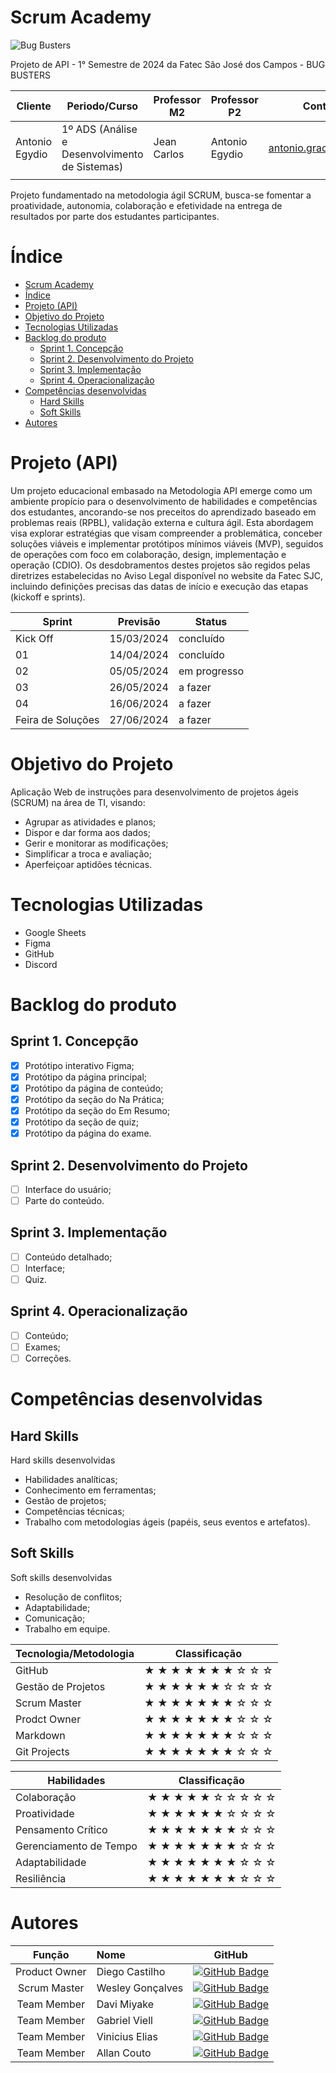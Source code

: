 # Scrum Academy

 ![Bug Busters](./logo-principal-black.svg)

Projeto de API - 1° Semestre de 2024 da Fatec São José dos Campos - BUG BUSTERS

| Cliente       | Periodo/Curso | Professor M2 | Professor P2 | Contato Cliente |
| --------------------- | ------------- | - | -  |  ------------ |
| Antonio Egydio        | 1º ADS (Análise e Desenvolvimento de Sistemas)            | Jean Carlos | Antonio Egydio      | antonio.graca@fatec.sp.gov.br
||



Projeto fundamentado na metodologia ágil SCRUM, busca-se fomentar a proatividade, autonomia, colaboração e efetividade na entrega de resultados por parte dos estudantes participantes.

# Índice
- [Scrum Academy](#scrum-academy)
- [Índice](#índice)
- [Projeto (API)](#projeto-api)
- [Objetivo do Projeto](#objetivo-do-projeto)
- [Tecnologias Utilizadas](#tecnologias-utilizadas)
- [Backlog do produto](#backlog-do-produto)
  - [Sprint 1. Concepção](#sprint-1-concepção)
  - [Sprint 2. Desenvolvimento do Projeto](#sprint-2-desenvolvimento-do-projeto)
  - [Sprint 3. Implementação](#sprint-3-implementação)
  - [Sprint 4. Operacionalização](#sprint-4-operacionalização)
- [Competências desenvolvidas](#competências-desenvolvidas)
  - [Hard Skills](#hard-skills)
  - [Soft Skills](#soft-skills)
- [Autores](#autores)

# Projeto (API)
Um projeto educacional embasado na Metodologia API emerge como um ambiente propício para o desenvolvimento de habilidades e competências dos estudantes, ancorando-se nos preceitos do aprendizado baseado em problemas reais (RPBL), validação externa e cultura ágil. Esta abordagem visa explorar estratégias que visam compreender a problemática, conceber soluções viáveis e implementar protótipos mínimos viáveis (MVP), seguidos de operações com foco em colaboração, design, implementação e operação (CDIO). Os desdobramentos destes projetos são regidos pelas diretrizes estabelecidas no Aviso Legal disponível no website da Fatec SJC, incluindo definições precisas das datas de início e execução das etapas (kickoff e sprints).

Sprint | Previsão | Status|
|------|--------|------|
|Kick Off | 15/03/2024 | concluído|
|01 | 14/04/2024 | concluído|
|02|  05/05/2024| em progresso |
|03| 26/05/2024 | a fazer|
|04| 16/06/2024 |a fazer |
|Feira de Soluções|27/06/2024 |a fazer |

# Objetivo do Projeto
Aplicação Web de instruções para desenvolvimento de projetos ágeis (SCRUM) na área de TI, visando:
* Agrupar as atividades e planos;
* Dispor e dar forma aos dados;
* Gerir e monitorar as modificações;
* Simplificar a troca e avaliação;
* Aperfeiçoar aptidões técnicas.

# Tecnologias Utilizadas

* Google Sheets
* Figma
* GitHub
* Discord

# Backlog do produto

## Sprint 1. Concepção
- [x] Protótipo interativo Figma;
- [x] Protótipo da página principal;
- [x] Protótipo da página de conteúdo;
- [x] Protótipo da seção do Na Prática;
- [x] Protótipo da seção do Em Resumo;
- [x] Protótipo da seção de quiz;
- [x] Protótipo da página do exame.

## Sprint 2. Desenvolvimento do Projeto
- [ ] Interface do usuário;
- [ ] Parte do conteúdo.

## Sprint 3. Implementação
- [ ] Conteúdo detalhado;
- [ ] Interface;
- [ ] Quiz.

## Sprint 4. Operacionalização
- [ ] Conteúdo;
- [ ] Exames;
- [ ] Correções.

# Competências desenvolvidas

## Hard Skills
<summary>Hard skills desenvolvidas</summary>

- Habilidades analíticas;
- Conhecimento em ferramentas;
- Gestão de projetos;
- Competências técnicas;
- Trabalho com metodologias ágeis (papéis, seus eventos e artefatos).

## Soft Skills
<summary>Soft skills desenvolvidas</summary>

- Resolução de conflitos;
- Adaptabilidade;
- Comunicação;
- Trabalho em equipe.

| Tecnologia/Metodologia | Classificação |
| ---------------------- | ------------- |
| GitHub | ★ ★ ★ ★ ★ ★ ★ ☆ ☆ ☆ |
| Gestão de Projetos | ★ ★ ★ ★ ★ ★ ☆ ☆ ☆ ☆ |
| Scrum Master | ★ ★ ★ ★ ★ ★ ★ ☆ ☆ ☆ |
| Prodct Owner | ★ ★ ★ ★ ★ ★ ★ ☆ ☆ ☆ |
| Markdown | ★ ★ ★ ★ ★ ★ ★ ☆ ☆ ☆ |
| Git Projects | ★ ★ ★ ★ ★ ★ ★ ☆ ☆ ☆ |

| Habilidades | Classificação |
| ---------------------- | ------------- |
| Colaboração | ★ ★ ★ ★ ★ ☆ ☆ ☆ ☆ ☆ |
| Proatividade| ★ ★ ★ ★ ★ ★ ☆ ☆ ☆ ☆ |
| Pensamento Crítico | ★ ★ ★ ★ ★ ★ ★ ☆ ☆ ☆ |
| Gerenciamento de Tempo | ★ ★ ★ ★ ★ ★ ★ ☆ ☆ ☆ |
| Adaptabilidade | ★ ★ ★ ★ ★ ★ ★ ☆ ☆ ☆ |
| Resiliência | ★ ★ ★ ★ ★ ★ ★ ☆ ☆ ☆ |

# Autores
|    Função     | Nome                                  |                                                                                                                                                       GitHub                                                                                                                                                      |
| :-----------: | :------------------------------------ | :-------------------------------------------------------------------------------------------------------------------------------------------------------------------------------------------------------------------------------------------------------------------------------------------------------------------------: |
| Product Owner |   Diego Castilho        |      [![GitHub Badge](https://img.shields.io/badge/GitHub-111217?style=flat-square&logo=github&logoColor=white)](https://github.com/DigoCast)              |
| Scrum Master  | Wesley Gonçalves |       [![GitHub Badge](https://img.shields.io/badge/GitHub-111217?style=flat-square&logo=github&logoColor=white)](https://github.com/WesleyGoncalves)     |
| Team Member   | Davi Miyake             |          [![GitHub Badge](https://img.shields.io/badge/GitHub-111217?style=flat-square&logo=github&logoColor=white)](https://github.com/DaviMBDev)        |
| Team Member   | Gabriel Viell           |          [![GitHub Badge](https://img.shields.io/badge/GitHub-111217?style=flat-square&logo=github&logoColor=white)](https://github.com/GabrielViellCastilho)        |
| Team Member   | Vinicius Elias             |          [![GitHub Badge](https://img.shields.io/badge/GitHub-111217?style=flat-square&logo=github&logoColor=white)](https://github.com/ViniElias)        |
| Team Member   | Allan Couto             |          [![GitHub Badge](https://img.shields.io/badge/GitHub-111217?style=flat-square&logo=github&logoColor=white)](https://github.com/allancouto)        |
